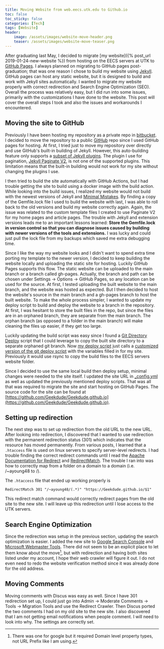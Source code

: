 ```yaml
---
title: Moving Website from web.eecs.utk.edu to Github.io
toc: false
toc_sticky: false
categories: [Tech]
tags: [Website]
header:
    image: /assets/images/website-move-header.png
    teaser: /assets/images/website-move-teaser.png
---
```


After graduating last May, I decided to migrate [my website]({% post_url 2019-01-24-new-website %}) from hosting on the EECS servers at UTK to [GitHub Pages](https://pages.github.com/).
I always planned on migrating to GitHub pages post-graduation; that was one reason I chose to build my website using [Jekyll](https://jekyllrb.com/).
GitHub pages can host any static website, but it is designed to build and work with Jekyll sites automatically.
I wanted to migrate my website properly with correct redirection and Search Engine Optimization (SEO).
Overall the process was relatively easy, but I did run into some issues, primarily with the customizations I have done to the website.
This post will cover the overall steps I took and also the issues and workarounds I encountered.

## Moving the site to GitHub
Previously I have been hosting my repository as a private repo in [bitbucket](https://bitbucket.org/).
I decided to move the repository to a public [GitHub](https://github.com/) repo since I used GitHub pages for hosting.
At first, I tried just to move my repository over directly and use GitHub's built-in building of Jekyll.
However, this auto-building feature only supports a [subset of Jekyll plugins](https://docs.github.com/en/github/working-with-github-pages/about-github-pages-and-jekyll#plugins).
The plugin I use for pagination, [Jekyll Paginate V2](https://github.com/sverrirs/jekyll-paginate-v2), is not one of the supported plugins.
This limitation means that the built-in building would not work for my site without changing the plugins I use.

I then tried to build the site automatically with GitHub Actions, but I had trouble getting the site to build using a docker image with the build action.
While looking into the build issues, I realized my website would not build with the newest versions of Jekyll and [Minimal Mistakes](https://mmistakes.github.io/minimal-mistakes/).
By finding a copy of the Gemfile.lock file I used to build the website with last, I was able to roll back to the old versions and build my website correctly again.
Again, the issue was related to the custom template files I created to use Paginate V2 for my home pages and article pages.
The trouble with Jekyll and extension versions leads me to an important lessons learned:
**Store the Gemfile.lock in version control so that you can diagnose issues caused by building with newer versions of the tools and extensions.**
I was lucky and could just pull the lock file from my backups which saved me extra debugging time.

Since I like the way my website looks and I didn't want to spend extra time porting my template to the newer version, I decided to keep building the website locally and uploading the static site for hosting.
Luckily GitHub Pages supports this flow.
The static website can be uploaded to the main branch or a branch called gh-pages.
Actually, the branch and path can be chosen under Settings -> Options -> GitHub Pages, so any location can be used for the source.
At first, I tested uploading the built website to the main branch, and the website was hosted as expected.
But I then decided to host the website's source in the main branch and a gh-pages branch to host the built website.
To make the whole process simpler, I wanted to update my deploy script to build and deploy the website to a branch in the repository.
At first, I was hesitant to store the built files in the repo, but since the files are in an orphaned branch, they are separate from the main branch.
The orphan branch (as opposed to a folder in the main branch) will make cleaning the files up easier, if they get too large.

Luckily updating the build script was easy since I found a [Git Directory Deploy](https://github.com/X1011/git-directory-deploy) script that I could leverage to copy the built site directory to a separate orphaned git branch.
Now [my deploy script](https://github.com/Geekdude/Geekdude.github.io/blob/master/deploy.sh) just calls a [customized version of the git deploy script](https://github.com/Geekdude/Geekdude.github.io/blob/master/deploy_github.sh) with the variables filled in for my site.
Previously it would use rsync to copy the build files to the EECS servers website folder.

Since I decided to use the same local build then deploy setup, minimal changes were needed to the site itself.
I updated the site URL in [_config.yml](https://github.com/Geekdude/Geekdude.github.io/blob/master/_config.yml) as well as updated the previously mentioned deploy scripts.
That was all that was required to migrate the site and start hosting on GitHub Pages. The source code for the site can be found at [https://github.com/Geekdude/Geekdude.github.io](https://github.com/Geekdude/Geekdude.github.io).

## Setting up redirection
The next step was to set up redirection from the old URL to the new URL.
After looking into redirection, I discovered that I wanted to use redirection with the permanent redirection status (301) which indicates that the resource has moved permanently.
From various posts, I learned that a `.htaccess` file is used on linux servers to specify server-level redirects.
I had trouble finding the correct redirect commands until I read the [Apache Documentation for Redirect](https://httpd.apache.org/docs/2.4/mod/mod_alias.html#redirect) and [RedirectMatch](https://httpd.apache.org/docs/2.4/mod/mod_alias.html#redirectmatch).
The trouble I ran into was how to correctly map from a folder on a domain to a domain (i.e. /~ayoung48 to /).

The `.htaccess` file that ended up working properly is 

    RedirectMatch 301 "/~ayoung48/(.*)" "https://Geekdude.github.io/$1"

This redirect match command would correctly redirect pages from the old site to the new site.
I will leave up this redirection until I lose access to the UTK servers.

## Search Engine Optimization
Since the redirection was setup in the previous section, updating the search optimization is easier.
I added the new site to [Google Search Console](https://search.google.com/search-console/about) and [Microsoft Webmaster Tools](https://www.bing.com/webmasters).
There did not seem to be an explicit place to let them know about the move[^1], but with redirection and having both sites listed under my account, I hope their web crawler will figure it out.
I do not even need to redo the website verification method since it was already done for the old address.

[^1]: There was one for google but it required Domain level property types, not URL Prefix like I am using.

## Moving Comments
Moving comments with Discus was easy as well.
Since I have 301 redirection set up, I could just go into Admin -> Moderate Comments -> Tools -> Migration Tools and use the Redirect Crawler.
Then Discus ported the two comments I had on my old site to the new site.
I also discovered that I am not getting email notifications when people comment.
I will need to look into why.
The settings are correctly set.

